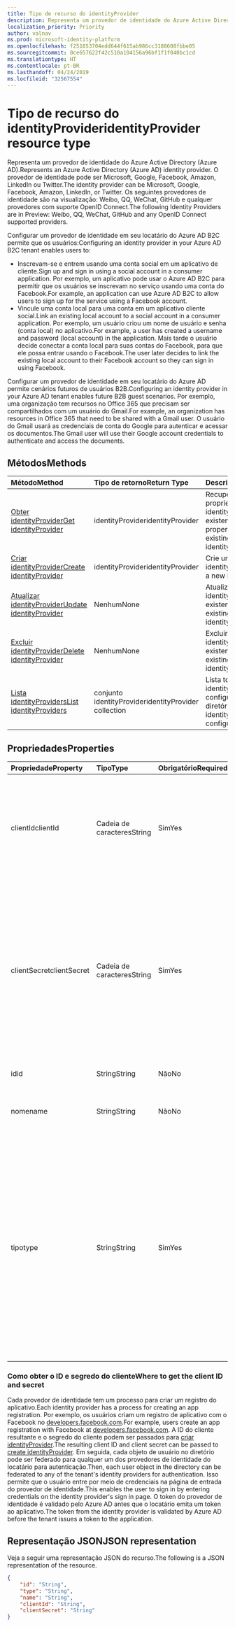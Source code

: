 ```yaml
---
title: Tipo de recurso do identityProvider
description: Representa um provedor de identidade do Azure Active Directory (Azure AD).
localization_priority: Priority
author: valnav
ms.prod: microsoft-identity-platform
ms.openlocfilehash: f251853704edd644f615ab986cc3188608fbbe05
ms.sourcegitcommit: 0ce657622f42c510a104156a96bf1f1f040bc1cd
ms.translationtype: HT
ms.contentlocale: pt-BR
ms.lasthandoff: 04/24/2019
ms.locfileid: "32567554"
---
```

# <a name="identityprovider-resource-type"></a><span data-ttu-id="4d930-103">Tipo de recurso do identityProvider</span><span class="sxs-lookup"><span data-stu-id="4d930-103">identityProvider resource type</span></span>

<span data-ttu-id="4d930-104">Representa um provedor de identidade do Azure Active Directory (Azure AD).</span><span class="sxs-lookup"><span data-stu-id="4d930-104">Represents an Azure Active Directory (Azure AD) identity provider.</span></span> <span data-ttu-id="4d930-105">O provedor de identidade pode ser Microsoft, Google, Facebook, Amazon, LinkedIn ou Twitter.</span><span class="sxs-lookup"><span data-stu-id="4d930-105">The identity provider can be Microsoft, Google, Facebook, Amazon,  LinkedIn, or Twitter.</span></span> <span data-ttu-id="4d930-106">Os seguintes provedores de identidade são na visualização: Weibo, QQ, WeChat, GitHub e qualquer provedores com suporte OpenID Connect.</span><span class="sxs-lookup"><span data-stu-id="4d930-106">The following Identity Providers are in Preview: Weibo, QQ, WeChat, GitHub and any OpenID Connect supported providers.</span></span> 

<span data-ttu-id="4d930-107">Configurar um provedor de identidade em seu locatário do Azure AD B2C permite que os usuários:</span><span class="sxs-lookup"><span data-stu-id="4d930-107">Configuring an identity provider in your Azure AD B2C tenant enables users to:</span></span>

* <span data-ttu-id="4d930-108">Inscrevam-se e entrem usando uma conta social em um aplicativo de cliente.</span><span class="sxs-lookup"><span data-stu-id="4d930-108">Sign up and sign in using a social account in a consumer application.</span></span> <span data-ttu-id="4d930-109">Por exemplo, um aplicativo pode usar o Azure AD B2C para permitir que os usuários se inscrevam no serviço usando uma conta do Facebook.</span><span class="sxs-lookup"><span data-stu-id="4d930-109">For example, an application can use Azure AD B2C to allow users to sign up for the service using a Facebook account.</span></span>
* <span data-ttu-id="4d930-110">Vincule uma conta local para uma conta em um aplicativo cliente social.</span><span class="sxs-lookup"><span data-stu-id="4d930-110">Link an existing local account to a social account in a consumer application.</span></span> <span data-ttu-id="4d930-111">Por exemplo, um usuário criou um nome de usuário e senha (conta local) no aplicativo.</span><span class="sxs-lookup"><span data-stu-id="4d930-111">For example, a user has created a username and password (local account) in the application.</span></span> <span data-ttu-id="4d930-112">Mais tarde o usuário decide conectar a conta local para suas contas do Facebook, para que ele possa entrar usando o Facebook.</span><span class="sxs-lookup"><span data-stu-id="4d930-112">The user later decides to link the existing local account to their Facebook account so they can sign in using Facebook.</span></span>

<span data-ttu-id="4d930-113">Configurar um provedor de identidade em seu locatário do Azure AD permite cenários futuros de usuários B2B.</span><span class="sxs-lookup"><span data-stu-id="4d930-113">Configuring an identity provider in your Azure AD tenant enables future B2B guest scenarios.</span></span> <span data-ttu-id="4d930-114">Por exemplo, uma organização tem recursos no Office 365 que precisam ser compartilhados com um usuário do Gmail.</span><span class="sxs-lookup"><span data-stu-id="4d930-114">For example, an organization has resources in Office 365 that need to be shared with a Gmail user.</span></span> <span data-ttu-id="4d930-115">O usuário do Gmail usará as credenciais de conta do Google para autenticar e acessar os documentos.</span><span class="sxs-lookup"><span data-stu-id="4d930-115">The Gmail user will use their Google account credentials to authenticate and access the documents.</span></span>

## <a name="methods"></a><span data-ttu-id="4d930-116">Métodos</span><span class="sxs-lookup"><span data-stu-id="4d930-116">Methods</span></span>

| <span data-ttu-id="4d930-117">Método</span><span class="sxs-lookup"><span data-stu-id="4d930-117">Method</span></span>       | <span data-ttu-id="4d930-118">Tipo de retorno</span><span class="sxs-lookup"><span data-stu-id="4d930-118">Return Type</span></span>  |<span data-ttu-id="4d930-119">Descrição</span><span class="sxs-lookup"><span data-stu-id="4d930-119">Description</span></span>|
|:---------------|:--------|:----------|
|[<span data-ttu-id="4d930-120">Obter identityProvider</span><span class="sxs-lookup"><span data-stu-id="4d930-120">Get identityProvider</span></span>](../api/identityprovider-get.md) |<span data-ttu-id="4d930-121">identityProvider</span><span class="sxs-lookup"><span data-stu-id="4d930-121">identityProvider</span></span>|<span data-ttu-id="4d930-122">Recuperar as propriedades de um identityProvider existente.</span><span class="sxs-lookup"><span data-stu-id="4d930-122">Read properties of an existing identityProvider.</span></span>|
|[<span data-ttu-id="4d930-123">Criar identityProvider</span><span class="sxs-lookup"><span data-stu-id="4d930-123">Create identityProvider</span></span>](../api/identityprovider-post-identityproviders.md)|<span data-ttu-id="4d930-124">identityProvider</span><span class="sxs-lookup"><span data-stu-id="4d930-124">identityProvider</span></span>|<span data-ttu-id="4d930-125">Crie um novo identityProvider.</span><span class="sxs-lookup"><span data-stu-id="4d930-125">Create a new identityProvider.</span></span>|
|[<span data-ttu-id="4d930-126">Atualizar identityProvider</span><span class="sxs-lookup"><span data-stu-id="4d930-126">Update identityProvider</span></span>](../api/identityprovider-update.md)|<span data-ttu-id="4d930-127">Nenhum</span><span class="sxs-lookup"><span data-stu-id="4d930-127">None</span></span>|<span data-ttu-id="4d930-128">Atualize um identityProvider existente.</span><span class="sxs-lookup"><span data-stu-id="4d930-128">Update an existing identityProvider.</span></span>|
|[<span data-ttu-id="4d930-129">Excluir identityProvider</span><span class="sxs-lookup"><span data-stu-id="4d930-129">Delete identityProvider</span></span>](../api/identityprovider-delete.md)|<span data-ttu-id="4d930-130">Nenhum</span><span class="sxs-lookup"><span data-stu-id="4d930-130">None</span></span>|<span data-ttu-id="4d930-131">Excluir o identityProvider existente.</span><span class="sxs-lookup"><span data-stu-id="4d930-131">Delete an existing identityProvider.</span></span>|
|[<span data-ttu-id="4d930-132">Lista identityProviders</span><span class="sxs-lookup"><span data-stu-id="4d930-132">List identityProviders</span></span>](../api/identityprovider-list.md)|<span data-ttu-id="4d930-133">conjunto identityProvider</span><span class="sxs-lookup"><span data-stu-id="4d930-133">identityProvider collection</span></span>|<span data-ttu-id="4d930-134">Lista todos os identityProviders configurados do diretório.</span><span class="sxs-lookup"><span data-stu-id="4d930-134">List all identityProviders configured in a tenant.</span></span>|

## <a name="properties"></a><span data-ttu-id="4d930-135">Propriedades</span><span class="sxs-lookup"><span data-stu-id="4d930-135">Properties</span></span>

|<span data-ttu-id="4d930-136">Propriedade</span><span class="sxs-lookup"><span data-stu-id="4d930-136">Property</span></span>|<span data-ttu-id="4d930-137">Tipo</span><span class="sxs-lookup"><span data-stu-id="4d930-137">Type</span></span>|<span data-ttu-id="4d930-138">Obrigatório</span><span class="sxs-lookup"><span data-stu-id="4d930-138">Required</span></span>|<span data-ttu-id="4d930-139">Anulável</span><span class="sxs-lookup"><span data-stu-id="4d930-139">Nullable</span></span>|<span data-ttu-id="4d930-140">Descrição</span><span class="sxs-lookup"><span data-stu-id="4d930-140">Description</span></span>|
|:---------------|:--------|:--------|:--------|:----------|
|<span data-ttu-id="4d930-141">clientId</span><span class="sxs-lookup"><span data-stu-id="4d930-141">clientId</span></span>|<span data-ttu-id="4d930-142">Cadeia de caracteres</span><span class="sxs-lookup"><span data-stu-id="4d930-142">String</span></span>|<span data-ttu-id="4d930-143">Sim</span><span class="sxs-lookup"><span data-stu-id="4d930-143">Yes</span></span>|<span data-ttu-id="4d930-144">Não</span><span class="sxs-lookup"><span data-stu-id="4d930-144">No</span></span>|<span data-ttu-id="4d930-145">ID do cliente para o aplicativo.</span><span class="sxs-lookup"><span data-stu-id="4d930-145">The client ID for the application.</span></span> <span data-ttu-id="4d930-146">Esta é a ID do cliente obtida ao registrar o aplicativo com o provedor de identidade.</span><span class="sxs-lookup"><span data-stu-id="4d930-146">This is the client ID obtained when registering the application with the identity provider.</span></span>|
|<span data-ttu-id="4d930-147">clientSecret</span><span class="sxs-lookup"><span data-stu-id="4d930-147">clientSecret</span></span>|<span data-ttu-id="4d930-148">Cadeia de caracteres</span><span class="sxs-lookup"><span data-stu-id="4d930-148">String</span></span>|<span data-ttu-id="4d930-149">Sim</span><span class="sxs-lookup"><span data-stu-id="4d930-149">Yes</span></span>|<span data-ttu-id="4d930-150">Não</span><span class="sxs-lookup"><span data-stu-id="4d930-150">No</span></span>|<span data-ttu-id="4d930-151">O segredo do cliente para o aplicativo.</span><span class="sxs-lookup"><span data-stu-id="4d930-151">The client secret for the application.</span></span> <span data-ttu-id="4d930-152">Este é o segredo do cliente obtido ao registrar o aplicativo com o provedor de identidade.</span><span class="sxs-lookup"><span data-stu-id="4d930-152">This is the client secret obtained when registering the application with the identity provider.</span></span> <span data-ttu-id="4d930-153">Isso é somente para gravar.</span><span class="sxs-lookup"><span data-stu-id="4d930-153">This is write-only.</span></span> <span data-ttu-id="4d930-154">Uma operação de leitura retornará "\*\*\*\*".</span><span class="sxs-lookup"><span data-stu-id="4d930-154">A read operation will return "\*\*\*\*".</span></span>|
|<span data-ttu-id="4d930-155">id</span><span class="sxs-lookup"><span data-stu-id="4d930-155">id</span></span>|<span data-ttu-id="4d930-156">String</span><span class="sxs-lookup"><span data-stu-id="4d930-156">String</span></span>|<span data-ttu-id="4d930-157">Não</span><span class="sxs-lookup"><span data-stu-id="4d930-157">No</span></span>|<span data-ttu-id="4d930-158">Não</span><span class="sxs-lookup"><span data-stu-id="4d930-158">No</span></span>|<span data-ttu-id="4d930-159">O ID do provedor de identidade.</span><span class="sxs-lookup"><span data-stu-id="4d930-159">The ID of the identity provider.</span></span>|
|<span data-ttu-id="4d930-160">nome</span><span class="sxs-lookup"><span data-stu-id="4d930-160">name</span></span>|<span data-ttu-id="4d930-161">String</span><span class="sxs-lookup"><span data-stu-id="4d930-161">String</span></span>|<span data-ttu-id="4d930-162">Não</span><span class="sxs-lookup"><span data-stu-id="4d930-162">No</span></span>|<span data-ttu-id="4d930-163">Não</span><span class="sxs-lookup"><span data-stu-id="4d930-163">No</span></span>|<span data-ttu-id="4d930-164">O nome de exibição exclusivo do provedor de identidade.</span><span class="sxs-lookup"><span data-stu-id="4d930-164">The display name of the identity provider.</span></span>|
|<span data-ttu-id="4d930-165">tipo</span><span class="sxs-lookup"><span data-stu-id="4d930-165">type</span></span>|<span data-ttu-id="4d930-166">String</span><span class="sxs-lookup"><span data-stu-id="4d930-166">String</span></span>|<span data-ttu-id="4d930-167">Sim</span><span class="sxs-lookup"><span data-stu-id="4d930-167">Yes</span></span>|<span data-ttu-id="4d930-168">Não</span><span class="sxs-lookup"><span data-stu-id="4d930-168">No</span></span>|<span data-ttu-id="4d930-169">A identidade do provedor de identidade.</span><span class="sxs-lookup"><span data-stu-id="4d930-169">The identity provider type.</span></span> <span data-ttu-id="4d930-170">Ele deve ser um dos seguintes valores para cenários B2C:</span><span class="sxs-lookup"><span data-stu-id="4d930-170">It must be one of the following values for B2C scenarios:</span></span> <ul><li/><span data-ttu-id="4d930-171">Microsoft</span><span class="sxs-lookup"><span data-stu-id="4d930-171">Microsoft</span></span><li/><span data-ttu-id="4d930-172">Google</span><span class="sxs-lookup"><span data-stu-id="4d930-172">Google</span></span><li/><span data-ttu-id="4d930-173">Amazon</span><span class="sxs-lookup"><span data-stu-id="4d930-173">Amazon</span></span><li/><span data-ttu-id="4d930-174">LinkedIn</span><span class="sxs-lookup"><span data-stu-id="4d930-174">LinkedIn</span></span><li/><span data-ttu-id="4d930-175">Facebook</span><span class="sxs-lookup"><span data-stu-id="4d930-175">Facebook</span></span><li/><span data-ttu-id="4d930-176">GitHub</span><span class="sxs-lookup"><span data-stu-id="4d930-176">GitHub</span></span><li/><span data-ttu-id="4d930-177">Twitter</span><span class="sxs-lookup"><span data-stu-id="4d930-177">Twitter</span></span><li/><span data-ttu-id="4d930-178">Weibo</span><span class="sxs-lookup"><span data-stu-id="4d930-178">Weibo</span></span><li/><span data-ttu-id="4d930-179">QQ</span><span class="sxs-lookup"><span data-stu-id="4d930-179">QQ</span></span><li/><span data-ttu-id="4d930-180">WeChat</span><span class="sxs-lookup"><span data-stu-id="4d930-180">WeChat</span></span></ul><span data-ttu-id="4d930-181">Para cenários de B2B o valor deve ser Google.</span><span class="sxs-lookup"><span data-stu-id="4d930-181">For B2B scenarios, the value must be Google.</span></span>|

### <a name="where-to-get-the-client-id-and-secret"></a><span data-ttu-id="4d930-182">Como obter o ID e segredo do cliente</span><span class="sxs-lookup"><span data-stu-id="4d930-182">Where to get the client ID and secret</span></span>

<span data-ttu-id="4d930-183">Cada provedor de identidade tem um processo para criar um registro do aplicativo.</span><span class="sxs-lookup"><span data-stu-id="4d930-183">Each identity provider has a process for creating an app registration.</span></span> <span data-ttu-id="4d930-184">Por exemplo, os usuários criam um registro de aplicativo com o Facebook no [developers.facebook.com](https://developers.facebook.com/).</span><span class="sxs-lookup"><span data-stu-id="4d930-184">For example, users create an app registration with Facebook at [developers.facebook.com](https://developers.facebook.com/).</span></span> <span data-ttu-id="4d930-185">A ID do cliente resultante e o segredo do cliente podem ser passados para [criar identityProvider](../api/identityprovider-post-identityproviders.md).</span><span class="sxs-lookup"><span data-stu-id="4d930-185">The resulting client ID and client secret can be passed to [create identityProvider](../api/identityprovider-post-identityproviders.md).</span></span> <span data-ttu-id="4d930-186">Em seguida, cada objeto de usuário no diretório pode ser federado para qualquer um dos provedores de identidade do locatário para autenticação.</span><span class="sxs-lookup"><span data-stu-id="4d930-186">Then, each user object in the directory can be federated to any of the tenant's identity providers for authentication.</span></span> <span data-ttu-id="4d930-187">Isso permite que o usuário entre por meio de credenciais na página de entrada do provedor de identidade.</span><span class="sxs-lookup"><span data-stu-id="4d930-187">This enables the user to sign in by entering credentials on the identity provider's sign in page.</span></span> <span data-ttu-id="4d930-188">O token do provedor de identidade é validado pelo Azure AD antes que o locatário emita um token ao aplicativo.</span><span class="sxs-lookup"><span data-stu-id="4d930-188">The token from the identity provider is validated by Azure AD before the tenant issues a token to the application.</span></span>

## <a name="json-representation"></a><span data-ttu-id="4d930-189">Representação JSON</span><span class="sxs-lookup"><span data-stu-id="4d930-189">JSON representation</span></span>

<span data-ttu-id="4d930-190">Veja a seguir uma representação JSON do recurso.</span><span class="sxs-lookup"><span data-stu-id="4d930-190">The following is a JSON representation of the resource.</span></span>

<!-- {
  "blockType": "resource",
  "@odata.type": "microsoft.graph.IdentityProvider"
} -->

```json
{
    "id": "String",
    "type": "String",
    "name": "String",
    "clientId": "String",
    "clientSecret": "String"
}
```
